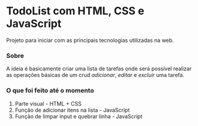 # TodoList com HTML, CSS e JavaScript

Projeto para iniciar com as principais tecnologias utilizadas na web.

### Sobre

A ideia é basicamente criar uma lista de tarefas onde será possível realizar as operações básicas de um crud _adicionar_, _editar_ e _excluir_ uma tarefa.

### O que foi feito até o momento

1. Parte visual - HTML + CSS
2. Função de adicionar itens na lista - JavaScript
3. Função de limpar input e quebrar linha - JavaScript
